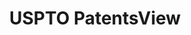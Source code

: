 ---
layout: default
bigquery: https://console.cloud.google.com/bigquery?p=patents-public-data&d=patentsview&page=dataset
citation: Attribution should be given to PatentsView for use, distribution, or derivative
  works.
code: https://github.com/CSSIP-AIR/PatentsView-Code-Snippets/
contributors: USPTO
cost: None
description: 'PatentsView includes US patent data including raw data (summaries, applications,
  pregrant applications), disambugations of inventors and assignees, and inventor
  gender estimates.  Also foreign priority data, # of figures and sheets, and government
  interest statements.'
documentation: https://patentsview.org/query/builder-faqs
last_edit: Mon, 04 Apr 2022 19:02:57 GMT
location: https://patentsview.org/
maintained_by: USPTO
record_creation_timestamp: 12/2/2020 17:20:46
schema_fields: '[''section'', ''disamb_assignee_id_20190820'', ''male_flag'', ''f371_date'',
  ''contract_award_number'', ''num_sheets'', ''term_grant'', ''male'', ''variety'',
  ''subcategory_id'', ''name'', ''disamb_inventor_id_20170808'', ''group'', ''reldocno'',
  ''num_claims'', ''rawlocation_id'', ''rel_id'', ''section_id'', ''text'', ''subgroup'',
  ''lname'', ''latlong'', ''state_fips'', ''doctype'', ''subgroup_id'', ''action_date'',
  ''lapse_of_patent'', ''country'', ''country_transformed'', ''assignee_id'', ''series_code'',
  ''disamb_assignee_id_20181127'', ''exemplary'', ''disamb_assignee_id_20200929'',
  ''disamb_assignee_id_20191008'', ''organization'', ''lawyer_id'', ''disclaimer_date'',
  ''disamb_inventor_id_20181127'', ''title'', ''sequence'', ''abstract'', ''citation_id'',
  ''relkind'', ''disamb_inventor_id_20191231'', ''uuid'', ''status'', ''city'', ''rule_47'',
  ''classification_data_source'', ''subclass'', ''state'', ''rawinventor_id'', ''doc_type'',
  ''county_fips'', ''longitude'', ''date'', ''latitude'', ''filename'', ''application_id'',
  ''category'', ''applicant_type'', ''gi_statement'', ''deceased'', ''fname'', ''id'',
  ''designation'', ''term_disclaimer'', ''group_id'', ''field_title'', ''ipc_class'',
  ''disamb_inventor_id_20171003'', ''classification_value'', ''classification_status'',
  ''disamb_inventor_id_20200331'', ''dependent'', ''classification_level'', ''disamb_inventor_id_20170307'',
  ''attribution_status'', ''disamb_assignee_id_20200331'', ''disamb_inventor_id_20190820'',
  ''kind'', ''latin_name'', ''disamb_inventor_id_20200630'', ''subsection_id'', ''disamb_assignee_id_20191231'',
  ''level_one'', ''term_extension'', ''type'', ''disamb_assignee_id_20200630'', ''inventor_id'',
  ''location_id'', ''patent_id'', ''_371_date'', ''category_id'', ''num_figures'',
  ''level_two'', ''symbol_position'', ''role'', ''disamb_inventor_id_20180528'', ''_102_date'',
  ''num'', ''field_id'', ''name_last'', ''disamb_inventor_id_20191008'', ''rawassignee_id'',
  ''level_three'', ''county'', ''f102_date'', ''number'', ''disamb_inventor_id_20201229'',
  ''sector_title'', ''subclass_id'', ''organization_id'', ''withdrawn'', ''disamb_inventor_id_20171226'',
  ''disamb_assignee_id_20190312'', ''name_first'', ''main_group'', ''disamb_inventor_id_20190312'',
  ''disamb_inventor_id_20200929'', ''mainclass_id'', ''ipc_version_indicator'', ''length'',
  ''publication_number'']'
shortname: patentsview
tags:
- disambiguation
- United States
- gender
terms_of_use: Creative Commons Attribution 4.0 International License.
timeframe: 1963-1999
title: USPTO PatentsView
uuid: cf1780b1-e265-4e49-8d1d-83b9cfe0fd9a
---